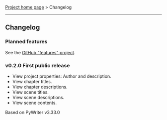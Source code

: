 [Project home page](index) > Changelog

------------------------------------------------------------------------

## Changelog

### Planned features

See the [GitHub "features" project](https://github.com/peter88213/yw-viewer/projects/1).

### v0.2.0 First public release

- View project properties: Author and description.
- View chapter titles.
- View chapter descriptions.
- View scene titles.
- View scene descriptions.
- View scene contents.

Based on PyWriter v3.33.0

